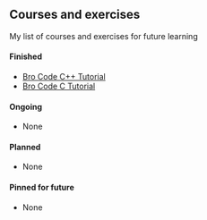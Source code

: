 ## Courses and exercises
My list of courses and exercises for future learning
#### Finished
- [Bro Code C++ Tutorial](https://www.youtube.com/watch?v=-TkoO8Z07hI)
- [Bro Code C Tutorial](https://www.youtube.com/watch?v=87SH2Cn0s9A) 

#### Ongoing
- None

#### Planned
- None

#### Pinned for future
- None